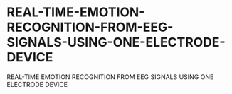 # REAL-TIME-EMOTION-RECOGNITION-FROM-EEG-SIGNALS-USING-ONE-ELECTRODE-DEVICE
REAL-TIME EMOTION RECOGNITION FROM EEG SIGNALS USING ONE ELECTRODE DEVICE
